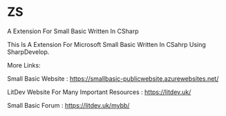 # ZS
A Extension For Small Basic Written In CSharp

This Is A Extension For Microsoft Small Basic Written In CSahrp Using SharpDevelop.

More Links:

Small Basic Website : https://smallbasic-publicwebsite.azurewebsites.net/

LitDev Website For Many Important Resources : https://litdev.uk/

Small Basic Forum : https://litdev.uk/mybb/
